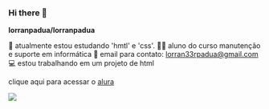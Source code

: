### Hi there 👋

**lorranpadua/lorranpadua** 

🔭 atualmente estou estudando 'hmtl' e 'css'.
👨‍🎓 aluno do curso manutenção e suporte em informática
📧 email para contato: lorran33rpadua@gmail.com
💻 estou trabalhando em um projeto de html

clique aqui para acessar o [alura](https://www.alura.com.br)

![](https://tenor.com/pt-BR/view/manual-do-mundo-faca-voce-mesmo-diy-vamos-subir-esse-programinha-upload-gif-140563011)
